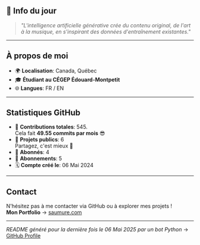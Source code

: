 

## 💭 Info du jour
> *"L'intelligence artificielle générative crée du contenu original, de l'art à la musique, en s'inspirant des données d'entraînement existantes."*

---

## À propos de moi
- 🌍 **Localisation**: Canada, Québec
- 🎓 **Étudiant au CÉGEP Édouard-Montpetit**
- 🌐 **Langues**: FR / EN

---

## Statistiques GitHub
- 🧮 **Contributions totales**: 545.  
  Cela fait **49.55 commits par mois** 😎
- 📂 **Projets publics**: 6  
  Partagez, c'est mieux 🤝
- 👥 **Abonnés**: 4
- 👀 **Abonnements**: 5
- 🗓️ **Compte créé le**: 06 Mai 2024

---

## Contact
N'hésitez pas à me contacter via GitHub ou à explorer mes projets !  
**Mon Portfolio** -> [saumure.com](https://saumure.com)

---

*README généré pour la dernière fois le 06 Mai 2025 par un bot Python* -> [GitHub Profile](https://github.com/HenriSaumure/HenriSaumure)
